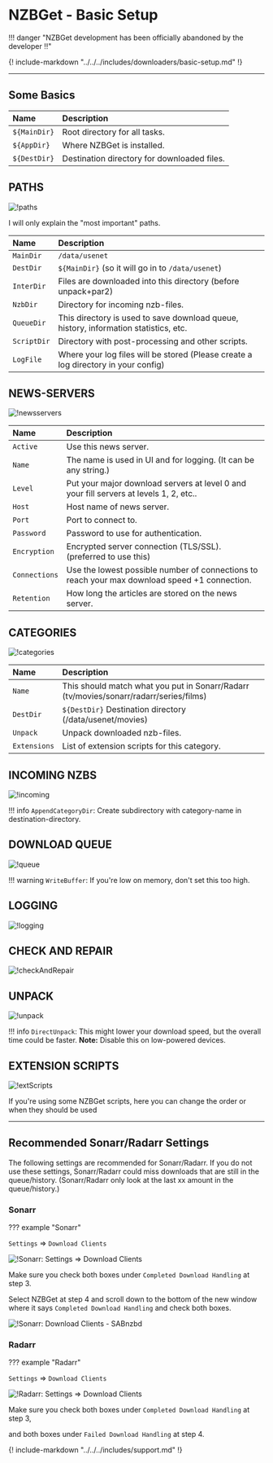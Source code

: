 # NZBGet - Basic Setup

!!! danger "NZBGet development has been officially abandoned by the developer :bangbang:"

{! include-markdown "../../../includes/downloaders/basic-setup.md" !}
<!-- --8<-- "includes/downloaders/basic-setup.md" -->

------

## Some Basics

| Name         | Description                                 |
| :----------- | :------------------------------------------ |
| `${MainDir}` | Root directory for all tasks.               |
| `${AppDir}`  | Where NZBGet is installed.                  |
| `${DestDir}` | Destination directory for downloaded files. |

## PATHS

![!paths](images/paths.png)

I will only explain the "most important" paths.

| Name        | Description                                                                          |
| :---------- | :----------------------------------------------------------------------------------- |
| `MainDir`   | `/data/usenet`                                                                       |
| `DestDir`   | `${MainDir}` (so it will go in to `/data/usenet`)                                    |
| `InterDir`  | Files are downloaded into this directory (before unpack+par2)                        |
| `NzbDir`    | Directory for incoming nzb-files.                                                    |
| `QueueDir`  | This directory is used to save download queue, history, information statistics, etc. |
| `ScriptDir` | Directory with post-processing and other scripts.                                    |
| `LogFile`   | Where your log files will be stored (Please create a log directory in your config)   |

## NEWS-SERVERS

![!newsservers](images/newsservers.png)

| Name          | Description                                                                                   |
| :------------ | :-------------------------------------------------------------------------------------------- |
| `Active`      | Use this news server.                                                                         |
| `Name`        | The name is used in UI and for logging. (It can be any string.)                               |
| `Level`       | Put your major download servers at level 0 and your fill servers at levels 1, 2, etc..        |
| `Host`        | Host name of news server.                                                                     |
| `Port`        | Port to connect to.                                                                           |
| `Password`    | Password to use for authentication.                                                           |
| `Encryption`  | Encrypted server connection (TLS/SSL). (preferred to use this)                                |
| `Connections` | Use the lowest possible number of connections to reach your max download speed +1 connection. |
| `Retention`   | How long the articles are stored on the news server.                                          |

## CATEGORIES

![!categories](images/categories.png)

| Name         | Description                                                                            |
| :----------- | :------------------------------------------------------------------------------------- |
| `Name`       | This should match what you put in Sonarr/Radarr (tv/movies/sonarr/radarr/series/films) |
| `DestDir`    | `${DestDir}` Destination directory (/data/usenet/movies)                               |
| `Unpack`     | Unpack downloaded nzb-files.                                                           |
| `Extensions` | List of extension scripts for this category.                                           |

## INCOMING NZBS

![!incoming](images/incoming.png)

!!! info
  `AppendCategoryDir`: Create subdirectory with category-name in destination-directory.

## DOWNLOAD QUEUE

![!queue](images/queue.png)

!!! warning
  `WriteBuffer`: If you're low on memory, don't set this too high.

## LOGGING

![!logging](images/logging.png)

## CHECK AND REPAIR

![!checkAndRepair](images/checkAndRepair.png)

## UNPACK

![!unpack](images/unpack.png)

!!! info
  `DirectUnpack`: This might lower your download speed, but the overall time could be faster. **Note:** Disable this on low-powered devices.

## EXTENSION SCRIPTS

![!extScripts](images/extScripts.png)

If you're using some NZBGet scripts, here you can change the order or when they should be used

------

## Recommended Sonarr/Radarr Settings

The following settings are recommended for Sonarr/Radarr. If you do not use these settings, Sonarr/Radarr could miss downloads that are still in the queue/history.
(Sonarr/Radarr only look at the last xx amount in the queue/history.)

### Sonarr

??? example "Sonarr"

  `Settings` => `Download Clients`

  ![!Sonarr: Settings => Download Clients](images/sonarr-settings-download-clients.png)

  Make sure you check both boxes under `Completed Download Handling` at step 3.

  Select NZBGet at step 4 and scroll down to the bottom of the new window where it says `Completed Download Handling` and check both boxes.

  ![!Sonarr: Download Clients - SABnzbd](images/sonarr-download-clients-nzbget.png)

### Radarr

??? example "Radarr"

  `Settings` => `Download Clients`

  ![!Radarr: Settings => Download Clients](images/radarr-settings-download-clients.png)

  Make sure you check both boxes under `Completed Download Handling` at step 3,

  and both boxes under `Failed Download Handling` at step 4.

{! include-markdown "../../../includes/support.md" !}
<!-- --8<-- "includes/support.md" -->
